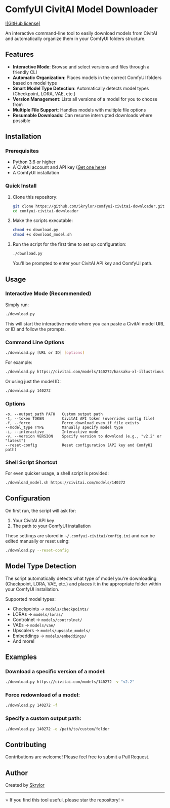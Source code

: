 # ComfyUI CivitAI Model Downloader

[![GitHub license]](https://github.com/skrylor/ComfyUI-CivitAI-Downloader/edit/main/README.md)

An interactive command-line tool to easily download models from CivitAI and automatically organize them in your ComfyUI folders structure.


## Features

-  **Interactive Mode**: Browse and select versions and files through a friendly CLI
-  **Automatic Organization**: Places models in the correct ComfyUI folders based on model type
-  **Smart Model Type Detection**: Automatically detects model types (Checkpoint, LORA, VAE, etc.)
-  **Version Management**: Lists all versions of a model for you to choose from
-  **Multiple File Support**: Handles models with multiple file options
-  **Resumable Downloads**: Can resume interrupted downloads where possible

## Installation

### Prerequisites
- Python 3.6 or higher
- A CivitAI account and API key ([Get one here](https://civitai.com/user/account))
- A ComfyUI installation

### Quick Install

1. Clone this repository:
   ```bash
   git clone https://github.com/Skrylor/comfyui-civitai-downloader.git
   cd comfyui-civitai-downloader
   ```

2. Make the scripts executable:
   ```bash
   chmod +x download.py
   chmod +x download_model.sh
   ```

3. Run the script for the first time to set up configuration:
   ```bash
   ./download.py
   ```
   You'll be prompted to enter your CivitAI API key and ComfyUI path.

## Usage

### Interactive Mode (Recommended)

Simply run:
```bash
./download.py
```

This will start the interactive mode where you can paste a CivitAI model URL or ID and follow the prompts.

### Command Line Options

```bash
./download.py [URL or ID] [options]
```

For example:
```bash
./download.py https://civitai.com/models/140272/hassaku-xl-illustrious
```

Or using just the model ID:
```bash
./download.py 140272
```

### Options

```
-o, --output_path PATH   Custom output path
-t, --token TOKEN        CivitAI API token (overrides config file)
-f, --force              Force download even if file exists
--model_type TYPE        Manually specify model type
-i, --interactive        Interactive mode
-v, --version VERSION    Specify version to download (e.g., "v2.2" or "latest")
--reset-config           Reset configuration (API key and ComfyUI path)
```

### Shell Script Shortcut

For even quicker usage, a shell script is provided:
```bash
./download_model.sh https://civitai.com/models/140272
```

## Configuration

On first run, the script will ask for:
1. Your CivitAI API key
2. The path to your ComfyUI installation

These settings are stored in `~/.comfyui-civitai/config.ini` and can be edited manually or reset using:
```bash
./download.py --reset-config
```

## Model Type Detection

The script automatically detects what type of model you're downloading (Checkpoint, LORA, VAE, etc.) and places it in the appropriate folder within your ComfyUI installation.

Supported model types:
- Checkpoints → `models/checkpoints/`
- LORAs → `models/loras/`
- Controlnet → `models/controlnet/`
- VAEs → `models/vae/`
- Upscalers → `models/upscale_models/`
- Embeddings → `models/embeddings/`
- And more!

## Examples

### Download a specific version of a model:
```bash
./download.py https://civitai.com/models/140272 -v "v2.2"
```

### Force redownload of a model:
```bash
./download.py 140272 -f
```

### Specify a custom output path:
```bash
./download.py 140272 -o /path/to/custom/folder
```

## Contributing

Contributions are welcome! Please feel free to submit a Pull Request.

## Author

Created by [Skrylor](https://github.com/skrylor)

---

⭐ If you find this tool useful, please star the repository! ⭐ 
